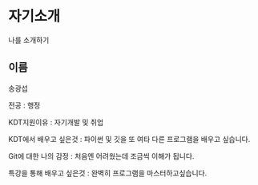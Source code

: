 # 자기소개
나를 소개하기

## 이름
송광섭

전공 : 행정

KDT지원이유 : 자기개발 및 취업

KDT에서 배우고 싶은것 : 파이썬 및 깃을 또 여타 다른 프로그램을 배우고 싶습니다.

Git에 대한 나의 감정 : 처음엔 어려웠는데 조금씩 이해가 됩니다.

특강을 통해 배우고 싶은것 : 완벽히 프로그램을 마스터하고싶습니다.